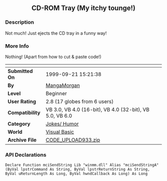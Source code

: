﻿<div align="center">

## CD\-ROM Tray \(My itchy tounge\!\)


</div>

### Description

Not much! Just ejects the CD tray in a funny way!
 
### More Info
 
Nothing! (Apart from how to cut & paste code!)


<span>             |<span>
---                |---
**Submitted On**   |1999-09-21 15:21:38
**By**             |[MangaMorgan](https://github.com/Planet-Source-Code/PSCIndex/blob/master/ByAuthor/mangamorgan.md)
**Level**          |Beginner
**User Rating**    |2.8 (17 globes from 6 users)
**Compatibility**  |VB 3\.0, VB 4\.0 \(16\-bit\), VB 4\.0 \(32\-bit\), VB 5\.0, VB 6\.0
**Category**       |[Jokes/ Humor](https://github.com/Planet-Source-Code/PSCIndex/blob/master/ByCategory/jokes-humor__1-40.md)
**World**          |[Visual Basic](https://github.com/Planet-Source-Code/PSCIndex/blob/master/ByWorld/visual-basic.md)
**Archive File**   |[CODE\_UPLOAD933\.zip](https://github.com/Planet-Source-Code/mangamorgan-cd-rom-tray-my-itchy-tounge__1-3613/archive/master.zip)

### API Declarations

```
Declare Function mciSendString Lib "winmm.dll" Alias "mciSendStringA" (ByVal lpstrCommand As String, ByVal lpstrReturnString As String, ByVal uReturnLength As Long, ByVal hwndCallback As Long) As Long
```





